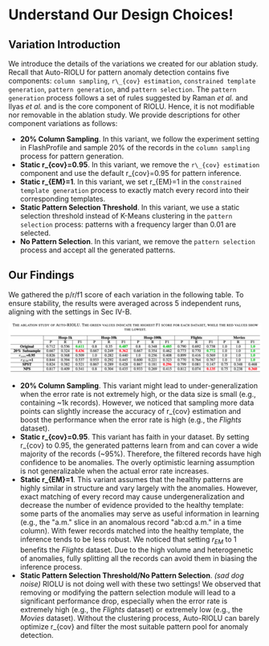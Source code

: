 # Understand Our Design Choices!

## Variation Introduction
We introduce the details of the variations we created for our ablation study. Recall that Auto-RIOLU for pattern anomaly detection contains five components: ```column sampling```, ```r\_{cov} estimation```, ```constrained template generation```, ```pattern generation```, and ```pattern selection```. The ```pattern generation``` process follows a set of rules suggested by Raman *et al.* and Ilyas *et al.* and is the core component of RIOLU. Hence, it is not modifiable nor removable in the ablation study. We provide descriptions for other component variations as follows:
- __20% Column Sampling__. In this variant, we follow the experiment setting in FlashProfile and sample 20% of the records in the ```column sampling``` process for pattern generation.
- __Static r\_{cov}=0.95__. In this variant, we remove the ```r\_{cov} estimation``` component and use the default r_{cov}=0.95 for pattern inference.
- __Static r\_{EM}=1__. In this variant, we set r\_{EM}=1 in the ```constrained template generation``` process to exactly match every record into their corresponding templates.
- __Static Pattern Selection Threshold__. In this variant, we use a static selection threshold instead of K-Means clustering in the ```pattern selection``` process: patterns with a frequency larger than 0.01 are selected. 
- __No Pattern Selection__. In this variant, we remove the ```pattern selection```  process and accept all the generated patterns. 

## Our Findings
We gathered the p/r/f1 score of each variation in the following table. To ensure stability, the results were averaged across 5 independent runs, aligning with the settings in Sec IV-B. 

![ablation_study](../images/ablation_study.png)

- __20% Column Sampling__. This variant might lead to under-generalization when the error rate is not extremely high, or the data size is small (e.g., containing ~1k records). However, we noticed that sampling more data points can slightly increase the accuracy of r\_{cov} estimation and boost the performance when the error rate is high (e.g., the *Flights* dataset). 
- __Static r\_{cov}=0.95__. This variant has faith in your dataset. By setting r\_{cov} to 0.95, the generated patterns learn from and can cover a wide majority of the records (~95%). Therefore, the filtered records have high confidence to be anomalies. The overly optimistic learning assumption is not generalizable when the actual error rate increases. 
- __Static r\_{EM}=1__. This variant assumes that the healthy patterns are highly similar in structure and vary largely with the anomalies. However, exact matching of every record may cause undergeneralization and decrease the number of evidence provided to the healthy template: some parts of the anomalies may serve as useful information in learning (e.g., the "a.m." slice in an anomalous record "ab:cd a.m." in a time column). With fewer records matched into the healthy template, the inference tends to be less robust. We noticed that setting $r_{EM}$ to 1 benefits the *Flights* dataset. Due to the high volume and heterogenetic of anomalies, fully splitting all the records can avoid them in biasing the inference process. 
- __Static Pattern Selection Threshold/No Pattern Selection__. *(sad dog noise)* RIOLU is not doing well with these two settings! We observed that removing or modifying the pattern selection module will lead to a significant performance drop, especially when the error rate is extremely high (e.g., the *Flights* dataset) or extremely low (e.g., the *Movies* dataset). Without the clustering process, Auto-RIOLU can barely optimize r_{cov} and filter the most suitable pattern pool for anomaly detection. 
